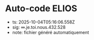 # Auto-code ELIOS
- ts: 2025-10-04T05:16:06.558Z
- sig: ∞.je.toi.nous.432.528
- note: fichier généré automatiquement